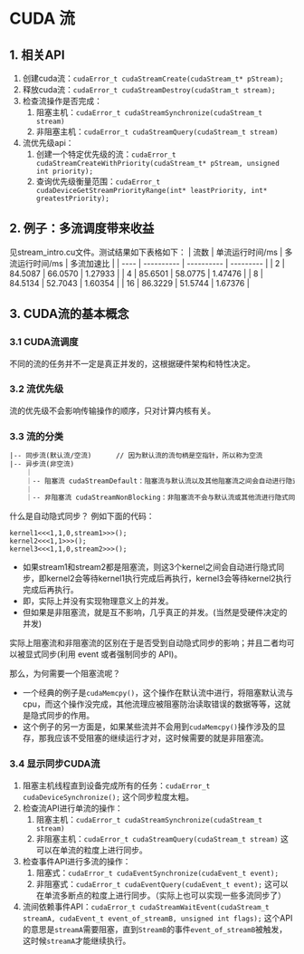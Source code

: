# CUDA 流

## 1. 相关API

1. 创建cuda流：`cudaError_t cudaStreamCreate(cudaStream_t* pStream);`
2. 释放cuda流：`cudaError_t cudaStreamDestroy(cudaStram_t stream);`
3. 检查流操作是否完成：
    1. 阻塞主机：`cudaError_t cudaStreamSynchronize(cudaStream_t stream)`
    2. 非阻塞主机：`cudaError_t cudaStreamQuery(cudaStream_t stream)`
4. 流优先级api：
    1. 创建一个特定优先级的流：`cudaError_t cudaStreamCreateWithPriority(cudaStream_t* pStream, unsigned int priority);`
    2. 查询优先级衡量范围：`cudaError_t cudaDeviceGetStreamPriorityRange(int* leastPriority, int* greatestPriority);`


## 2. 例子：多流调度带来收益

见stream_intro.cu文件。测试结果如下表格如下：
| 流数 | 单流运行时间/ms | 多流运行时间/ms | 多流加速比 |
| ---- | ---------- | ---------- | --------- |
| 2    | 84.5087    | 66.0570    | 1.27933   |
| 4    | 85.6501    | 58.0775    | 1.47476   |
| 8    | 84.5134    | 52.7043    | 1.60354   |
| 16   | 86.3229    | 51.5744    | 1.67376   |

## 3. CUDA流的基本概念

### 3.1 CUDA流调度 

不同的流的任务并不一定是真正并发的，这根据硬件架构和特性决定。

### 3.2 流优先级

流的优先级不会影响传输操作的顺序，只对计算内核有关。

### 3.3 流的分类
``` txt
|-- 同步流(默认流/空流)      // 因为默认流的流句柄是空指针，所以称为空流 
|-- 异步流(非空流)
    ｜
    ｜-- 阻塞流 cudaStreamDefault：阻塞流与默认流以及其他阻塞流之间会自动进行隐式同步。这意味着，阻塞流中的操作会等待默认流中的操作完成后再执行，默认流中的操作也会等待阻塞流中的操作完成。
    ｜
    ｜-- 非阻塞流 cudaStreamNonBlocking：非阻塞流不会与默认流或其他流进行隐式同步。它与其他流的操作是独立的，能够并行执行，不等待默认流或其他阻塞流中的任务。
```
什么是自动隐式同步？
例如下面的代码：
```cuda
kernel1<<<1,1,0,stream1>>>();
kernel2<<<1,1>>>();
kernel3<<<1,1,0,stream2>>>();
```
- 如果stream1和stream2都是阻塞流，则这3个kernel之间会自动进行隐式同步，即kernel2会等待kernel1执行完成后再执行，kernel3会等待kernel2执行完成后再执行。
- 即，实际上并没有实现物理意义上的并发。
- 但如果是非阻塞流，就是互不影响，几乎真正的并发。(当然是受硬件决定的并发)

实际上阻塞流和非阻塞流的区别在于是否受到自动隐式同步的影响；并且二者均可以被显式同步(利用 event 或者强制同步的 API)。

那么，为何需要一个阻塞流呢？
- 一个经典的例子是`cudaMemcpy()`，这个操作在默认流中进行，将阻塞默认流与cpu，而这个操作没完成，其他流理应被阻塞防治读取错误的数据等等，这就是隐式同步的作用。
- 这个例子的另一方面是，如果某些流并不会用到`cudaMemcpy()`操作涉及的显存，那我应该不受阻塞的继续运行才对，这时候需要的就是非阻塞流。

### 3.4 显示同步CUDA流
1. 阻塞主机线程直到设备完成所有的任务：`cudaError_t cudaDeviceSynchronize();`
   这个同步粒度太粗。
2. 检查流API进行单流的操作：
    1. 阻塞主机：`cudaError_t cudaStreamSynchronize(cudaStream_t stream)`
    2. 非阻塞主机：`cudaError_t cudaStreamQuery(cudaStream_t stream)`
    这可以在单流的粒度上进行同步。
3. 检查事件API进行多流的操作：
    1. 阻塞式：`cudaError_t cudaEventSynchronize(cudaEvent_t event);`
    2. 非阻塞式：`cudaError_t cudaEventQuery(cudaEvent_t event);`
    这可以在单流多断点的粒度上进行同步。（实际上也可以实现一些多流同步了）
4. 流间依赖事件API：`cudaError_t cudaStreamWaitEvent(cudaStream_t streamA, cudaEvent_t event_of_streamB, unsigned int flags);`
   这个API的意思是`streamA`需要阻塞，直到`StreamB`的事件`event_of_streamB`被触发，这时候`streamA`才能继续执行。





